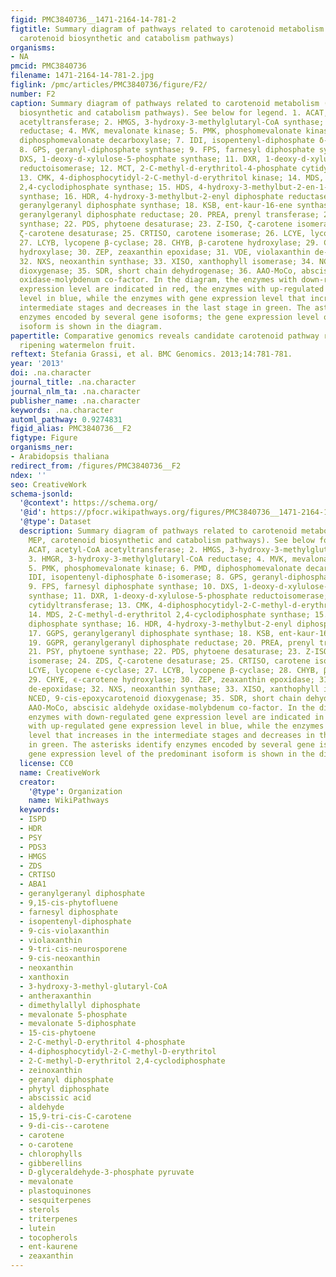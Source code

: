 ```yaml
---
figid: PMC3840736__1471-2164-14-781-2
figtitle: Summary diagram of pathways related to carotenoid metabolism (MVA, MEP,
  carotenoid biosynthetic and catabolism pathways)
organisms:
- NA
pmcid: PMC3840736
filename: 1471-2164-14-781-2.jpg
figlink: /pmc/articles/PMC3840736/figure/F2/
number: F2
caption: Summary diagram of pathways related to carotenoid metabolism (MVA, MEP, carotenoid
  biosynthetic and catabolism pathways). See below for legend. 1. ACAT, acetyl-CoA
  acetyltransferase; 2. HMGS, 3-hydroxy-3-methylglutaryl-CoA synthase; 3. HMGR, 3-hydroxy-3-methylglutaryl-CoA
  reductase; 4. MVK, mevalonate kinase; 5. PMK, phosphomevalonate kinase; 6. PMD,
  diphosphomevalonate decarboxylase; 7. IDI, isopentenyl-diphosphate δ-isomerase;
  8. GPS, geranyl-diphosphate synthase; 9. FPS, farnesyl diphosphate synthase; 10.
  DXS, 1-deoxy-d-xylulose-5-phosphate synthase; 11. DXR, 1-deoxy-d-xylulose-5-phosphate
  reductoisomerase; 12. MCT, 2-C-methyl-d-erythritol-4-phosphate cytidyltransferase;
  13. CMK, 4-diphosphocytidyl-2-C-methyl-d-erythritol kinase; 14. MDS, 2-C-methyl-d-erythritol
  2,4-cyclodiphosphate synthase; 15. HDS, 4-hydroxy-3-methylbut-2-en-1-yl diphosphate
  synthase; 16. HDR, 4-hydroxy-3-methylbut-2-enyl diphosphate reductase; 17. GGPS,
  geranylgeranyl diphosphate synthase; 18. KSB, ent-kaur-16-ene synthase; 19. GGPR,
  geranylgeranyl diphosphate reductase; 20. PREA, prenyl transferase; 21. PSY, phytoene
  synthase; 22. PDS, phytoene desaturase; 23. Z-ISO, ζ-carotene isomerase; 24. ZDS,
  ζ-carotene desaturase; 25. CRTISO, carotene isomerase; 26. LCYE, lycopene ϵ-cyclase;
  27. LCYB, lycopene β-cyclase; 28. CHYB, β-carotene hydroxylase; 29. CHYE, ϵ-carotene
  hydroxylase; 30. ZEP, zeaxanthin epoxidase; 31. VDE, violaxanthin de-epoxidase;
  32. NXS, neoxanthin synthase; 33. XISO, xanthophyll isomerase; 34. NCED, 9-cis-epoxycarotenoid
  dioxygenase; 35. SDR, short chain dehydrogenase; 36. AAO-MoCo, abscisic aldehyde
  oxidase-molybdenum co-factor. In the diagram, the enzymes with down-regulated gene
  expression level are indicated in red, the enzymes with up-regulated gene expression
  level in blue, while the enzymes with gene expression level that increases in the
  intermediate stages and decreases in the last stage in green. The asterisks identify
  enzymes encoded by several gene isoforms; the gene expression level of the predominant
  isoform is shown in the diagram.
papertitle: Comparative genomics reveals candidate carotenoid pathway regulators of
  ripening watermelon fruit.
reftext: Stefania Grassi, et al. BMC Genomics. 2013;14:781-781.
year: '2013'
doi: .na.character
journal_title: .na.character
journal_nlm_ta: .na.character
publisher_name: .na.character
keywords: .na.character
automl_pathway: 0.9274831
figid_alias: PMC3840736__F2
figtype: Figure
organisms_ner:
- Arabidopsis thaliana
redirect_from: /figures/PMC3840736__F2
ndex: ''
seo: CreativeWork
schema-jsonld:
  '@context': https://schema.org/
  '@id': https://pfocr.wikipathways.org/figures/PMC3840736__1471-2164-14-781-2.html
  '@type': Dataset
  description: Summary diagram of pathways related to carotenoid metabolism (MVA,
    MEP, carotenoid biosynthetic and catabolism pathways). See below for legend. 1.
    ACAT, acetyl-CoA acetyltransferase; 2. HMGS, 3-hydroxy-3-methylglutaryl-CoA synthase;
    3. HMGR, 3-hydroxy-3-methylglutaryl-CoA reductase; 4. MVK, mevalonate kinase;
    5. PMK, phosphomevalonate kinase; 6. PMD, diphosphomevalonate decarboxylase; 7.
    IDI, isopentenyl-diphosphate δ-isomerase; 8. GPS, geranyl-diphosphate synthase;
    9. FPS, farnesyl diphosphate synthase; 10. DXS, 1-deoxy-d-xylulose-5-phosphate
    synthase; 11. DXR, 1-deoxy-d-xylulose-5-phosphate reductoisomerase; 12. MCT, 2-C-methyl-d-erythritol-4-phosphate
    cytidyltransferase; 13. CMK, 4-diphosphocytidyl-2-C-methyl-d-erythritol kinase;
    14. MDS, 2-C-methyl-d-erythritol 2,4-cyclodiphosphate synthase; 15. HDS, 4-hydroxy-3-methylbut-2-en-1-yl
    diphosphate synthase; 16. HDR, 4-hydroxy-3-methylbut-2-enyl diphosphate reductase;
    17. GGPS, geranylgeranyl diphosphate synthase; 18. KSB, ent-kaur-16-ene synthase;
    19. GGPR, geranylgeranyl diphosphate reductase; 20. PREA, prenyl transferase;
    21. PSY, phytoene synthase; 22. PDS, phytoene desaturase; 23. Z-ISO, ζ-carotene
    isomerase; 24. ZDS, ζ-carotene desaturase; 25. CRTISO, carotene isomerase; 26.
    LCYE, lycopene ϵ-cyclase; 27. LCYB, lycopene β-cyclase; 28. CHYB, β-carotene hydroxylase;
    29. CHYE, ϵ-carotene hydroxylase; 30. ZEP, zeaxanthin epoxidase; 31. VDE, violaxanthin
    de-epoxidase; 32. NXS, neoxanthin synthase; 33. XISO, xanthophyll isomerase; 34.
    NCED, 9-cis-epoxycarotenoid dioxygenase; 35. SDR, short chain dehydrogenase; 36.
    AAO-MoCo, abscisic aldehyde oxidase-molybdenum co-factor. In the diagram, the
    enzymes with down-regulated gene expression level are indicated in red, the enzymes
    with up-regulated gene expression level in blue, while the enzymes with gene expression
    level that increases in the intermediate stages and decreases in the last stage
    in green. The asterisks identify enzymes encoded by several gene isoforms; the
    gene expression level of the predominant isoform is shown in the diagram.
  license: CC0
  name: CreativeWork
  creator:
    '@type': Organization
    name: WikiPathways
  keywords:
  - ISPD
  - HDR
  - PSY
  - PDS3
  - HMGS
  - ZDS
  - CRTISO
  - ABA1
  - geranylgeranyl diphosphate
  - 9,15-cis-phytofluene
  - farnesyl diphosphate
  - isopentenyl-diphosphate
  - 9-cis-violaxanthin
  - violaxanthin
  - 9-tri-cis-neurosporene
  - 9-cis-neoxanthin
  - neoxanthin
  - xanthoxin
  - 3-hydroxy-3-methyl-glutaryl-CoA
  - antheraxanthin
  - dimethylallyl diphosphate
  - mevalonate 5-phosphate
  - mevalonate 5-diphosphate
  - 15-cis-phytoene
  - 2-C-methyl-D-erythritol 4-phosphate
  - 4-diphosphocytidyl-2-C-methyl-D-erythritol
  - 2-C-methyl-D-erythritol 2,4-cyclodiphosphate
  - zeinoxanthin
  - geranyl diphosphate
  - phytyl diphosphate
  - abscissic acid
  - aldehyde
  - 15,9-tri-cis-C-carotene
  - 9-di-cis--carotene
  - carotene
  - o-carotene
  - chlorophylls
  - gibberellins
  - D-glyceraldehyde-3-phosphate pyruvate
  - mevalonate
  - plastoquinones
  - sesquiterpenes
  - sterols
  - triterpenes
  - lutein
  - tocopherols
  - ent-kaurene
  - zeaxanthin
---
```

